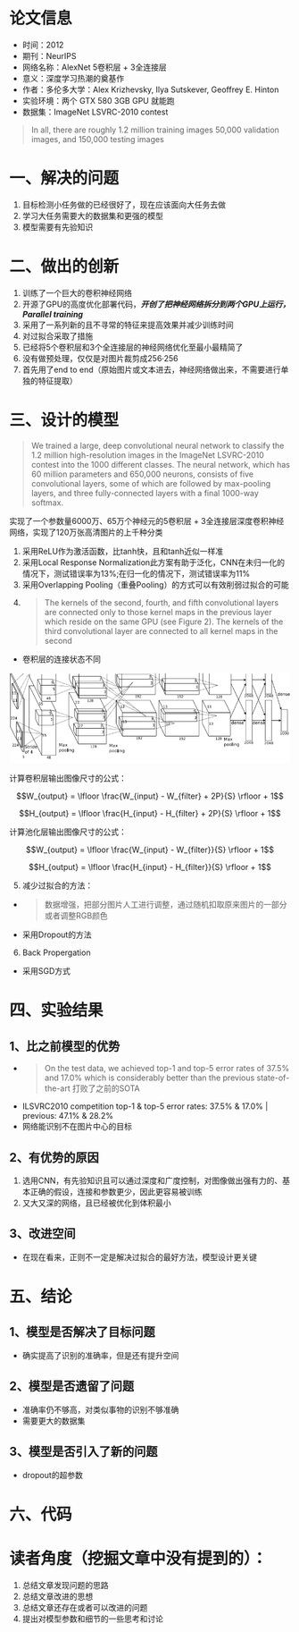 # 论文信息
- 时间：2012 
- 期刊：NeurIPS
- 网络名称：AlexNet 5卷积层 + 3全连接层
- 意义：深度学习热潮的奠基作
- 作者：多伦多大学：Alex Krizhevsky, Ilya Sutskever, Geoffrey E. Hinton
- 实验环境：两个 GTX 580 3GB GPU 就能跑
- 数据集：ImageNet LSVRC-2010 contest
>In all, there are roughly 1.2 million training images 50,000 validation images, and 150,000 testing images
# 一、解决的问题
1. 目标检测小任务做的已经很好了，现在应该面向大任务去做
2. 学习大任务需要大的数据集和更强的模型
3. 模型需要有先验知识
# 二、做出的创新
1. 训练了一个巨大的卷积神经网络
2. 开源了GPU的高度优化部署代码，***开创了把神经网络拆分到两个GPU上运行，Parallel training***
3. 采用了一系列新的且不寻常的特征来提高效果并减少训练时间
4. 对过拟合采取了措施
5. 已经将5个卷积层和3个全连接层的神经网络优化至最小最精简了
6. 没有做预处理，仅仅是对图片裁剪成256·256
7. 首先用了end to end（原始图片或文本进去，神经网络做出来，不需要进行单独的特征提取）

# 三、设计的模型
> We trained a large, deep convolutional neural network to classify the 1.2 million high-resolution images in the ImageNet LSVRC-2010 contest into the 1000 different classes.
>The neural network, which has 60 million parameters and 650,000 neurons, consists of five convolutional layers, some of which are followed by max-pooling layers, and three fully-connected layers with a final 1000-way softmax.

实现了一个参数量6000万、65万个神经元的5卷积层 + 3全连接层深度卷积神经网络，实现了120万张高清图片的上千种分类

1. 采用ReLU作为激活函数，比tanh快，且和tanh近似一样准
2. 采用Local Response Normalization此方案有助于泛化，CNN在未归一化的情况下，测试错误率为13%;在归一化的情况下，测试错误率为11%
3. 采用Overlapping Pooling（重叠Pooling）的方式可以有效削弱过拟合的可能
4. >The kernels of the second, fourth, and fifth convolutional layers are connected only to those kernel maps in the previous layer which reside on the same GPU (see Figure 2). The kernels of the third convolutional layer are connected to all kernel maps in the second 
- 卷积层的连接状态不同

![AlexNet](../pictures/AlexNet/AlexNet.png)

计算卷积层输出图像尺寸的公式：

$$W_{output} = \lfloor \frac{W_{input} - W_{filter} + 2P}{S} \rfloor + 1$$

$$H_{output} = \lfloor \frac{H_{input} - H_{filter} + 2P}{S} \rfloor + 1$$

计算池化层输出图像尺寸的公式：

$$W_{output} = \lfloor \frac{W_{input} - W_{filter}}{S} \rfloor + 1$$

$$H_{output} = \lfloor \frac{H_{input} - H_{filter}}{S} \rfloor + 1$$

5. 减少过拟合的方法：
- > 数据增强，把部分图片人工进行调整，通过随机扣取原来图片的一部分或者调整RGB颜色
- 采用Dropout的方法

6. Back Propergation
- 采用SGD方式

# 四、实验结果
## 1、比之前模型的优势
- > On the test data, we achieved top-1 and top-5 error rates of 37.5% and 17.0% which is considerably better than the previous state-of-the-art
打败了之前的SOTA
-  ILSVRC2010 competition top-1 & top-5 error rates: 37.5% & 17.0% | previous: 47.1% & 28.2%
- 网络能识别不在图片中心的目标


## 2、有优势的原因
1. 选用CNN，有先验知识且可以通过深度和广度控制，对图像做出强有力的、基本正确的假设，连接和参数更少，因此更容易被训练
2. 又大又深的网络，且已经被优化到体积最小

## 3、改进空间
- 在现在看来，正则不一定是解决过拟合的最好方法，模型设计更关键

# 五、结论

## 1、模型是否解决了目标问题
- 确实提高了识别的准确率，但是还有提升空间
## 2、模型是否遗留了问题
- 准确率仍不够高，对类似事物的识别不够准确
- 需要更大的数据集
## 3、模型是否引入了新的问题
- dropout的超参数
# 六、代码

# 读者角度（挖掘文章中没有提到的）：
1. 总结文章发现问题的思路
2. 总结文章改进的思想
3. 总结文章还存在或者可以改进的问题
4. 提出对模型参数和细节的一些思考和讨论
